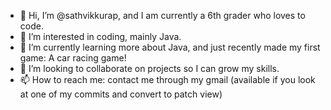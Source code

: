 - 👋 Hi, I’m @sathvikkurap, and I am currently a 6th grader who loves to code.
- 👀 I’m interested in coding, mainly Java.
- 🌱 I’m currently learning more about Java, and just recently made my first game: A car racing game!
- 💞️ I’m looking to collaborate on projects so I can grow my skills.
- 📫 How to reach me: contact me through my gmail (available if you look at one of my commits and convert to patch view)

<!---
sathvikkurap/sathvikkurap is a ✨ special ✨ repository because its `README.md` (this file) appears on your GitHub profile.
You can click the Preview link to take a look at your changes.
--->
